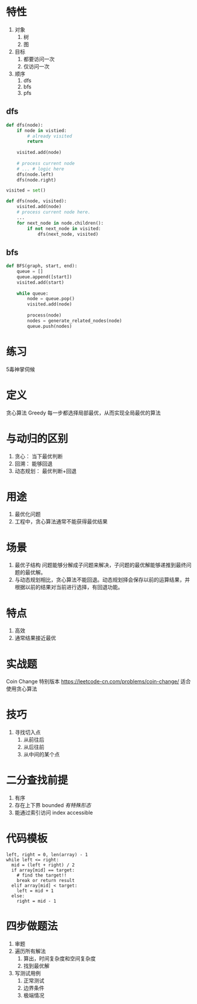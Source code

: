 # 特性
1. 对象
    1. 树
    2. 图
2. 目标
    1. 都要访问一次
    2. 仅访问一次
3. 顺序
    1. dfs
    2. bfs
    3. pfs

## dfs
```python
def dfs(node):
    if node in vistied:
        # already visited
        return
    
    visited.add(node)
    
    # process current node
    # ... # logic here
    dfs(node.left)
    dfs(node.right)
```

```python
visited = set()

def dfs(node, visited):
    visited.add(node)
    # process current node here.
    ...
    for next_node in node.children():
        if not next_node in visited:
            dfs(next_node, visited)
```

## bfs
```python
def BFS(graph, start, end):
    queue = []
    queue.append([start])
    visited.add(start)
    
    while queue:
        node = queue.pop()
        visited.add(node)
        
        process(node)
        nodes = generate_related_nodes(node)
        queue.push(nodes)
```

# 练习
5毒神掌伺候

# 定义
贪心算法 Greedy
每一步都选择局部最优，从而实现全局最优的算法

# 与动归的区别
1. 贪心： 当下最优判断
2. 回溯： 能够回退
3. 动态规划： 最优判断+回退

# 用途
1. 最优化问题
2. 工程中，贪心算法通常不能获得最优结果

# 场景
1. 最优子结构 问题能够分解成子问题来解决，子问题的最优解能够递推到最终问题的最优解。
2. 与动态规划相比，贪心算法不能回退。动态规划择会保存以前的运算结果，并根据以前的结果对当前进行选择，有回退功能。

# 特点
1. 高效
2. 通常结果接近最优

# 实战题
Coin Change 特别版本
https://leetcode-cn.com/problems/coin-change/
适合使用贪心算法

# 技巧
1. 寻找切入点
    1. 从前往后
    2. 从后往前
    3. 从中间的某个点
    
# 二分查找前提
1. 有序
2. 存在上下界 bounded *有特殊形态*
3. 能通过索引访问 index accessible

# 代码模板
```binary search
left, right = 0, len(array) - 1 
while left <= right: 
  mid = (left + right) / 2 
  if array[mid] == target: 
    # find the target!! 
    break or return result 
  elif array[mid] < target: 
    left = mid + 1 
  else: 
    right = mid - 1
```

# 四步做题法
1. 审题
2. 遍历所有解法
    1. 算出，时间复杂度和空间复杂度
    2. 找到最优解
3. 写测试用例
    1. 正常测试
    2. 边界条件
    3. 极端情况